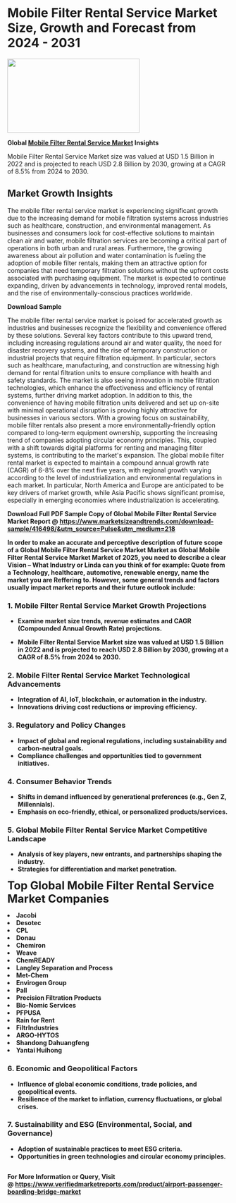 <H1>Mobile Filter Rental Service Market Size, Growth and Forecast from 2024 - 2031</H1><img class="aligncenter size-medium wp-image-584254" src="https://thirdeyenews.in/wp-content/uploads/2024/09/Global-Market-Research-300x168.jpeg" alt="" width="300" height="168" /><p><strong>Global&nbsp;<a href="https://www.marketsizeandtrends.com/download-sample/416498/&amp;utm_source=Pulse&amp;utm_medium=218">Mobile Filter Rental Service Market</a> Insights</strong></p><p>Mobile Filter Rental Service Market size was valued at USD 1.5 Billion in 2022 and is projected to reach USD 2.8 Billion by 2030, growing at a CAGR of 8.5% from 2024 to 2030.</p><p><h2>Market Growth Insights</h2> <p>The mobile filter rental service market is experiencing significant growth due to the increasing demand for mobile filtration systems across industries such as healthcare, construction, and environmental management. As businesses and consumers look for cost-effective solutions to maintain clean air and water, mobile filtration services are becoming a critical part of operations in both urban and rural areas. Furthermore, the growing awareness about air pollution and water contamination is fueling the adoption of mobile filter rentals, making them an attractive option for companies that need temporary filtration solutions without the upfront costs associated with purchasing equipment. The market is expected to continue expanding, driven by advancements in technology, improved rental models, and the rise of environmentally-conscious practices worldwide. </p> <p><strong>Download Sample</strong></p> <p>The mobile filter rental service market is poised for accelerated growth as industries and businesses recognize the flexibility and convenience offered by these solutions. Several key factors contribute to this upward trend, including increasing regulations around air and water quality, the need for disaster recovery systems, and the rise of temporary construction or industrial projects that require filtration equipment. In particular, sectors such as healthcare, manufacturing, and construction are witnessing high demand for rental filtration units to ensure compliance with health and safety standards. The market is also seeing innovation in mobile filtration technologies, which enhance the effectiveness and efficiency of rental systems, further driving market adoption. In addition to this, the convenience of having mobile filtration units delivered and set up on-site with minimal operational disruption is proving highly attractive for businesses in various sectors. With a growing focus on sustainability, mobile filter rentals also present a more environmentally-friendly option compared to long-term equipment ownership, supporting the increasing trend of companies adopting circular economy principles. This, coupled with a shift towards digital platforms for renting and managing filter systems, is contributing to the market's expansion. The global mobile filter rental market is expected to maintain a compound annual growth rate (CAGR) of 6-8% over the next five years, with regional growth varying according to the level of industrialization and environmental regulations in each market. In particular, North America and Europe are anticipated to be key drivers of market growth, while Asia Pacific shows significant promise, especially in emerging economies where industrialization is accelerating. <p><strong></p><p><span class=""><strong>Download Full PDF Sample Copy of Global Mobile Filter Rental Service Market Report</strong> @ <a href="https://www.marketsizeandtrends.com/download-sample/416498/&amp;utm_source=Pulse&amp;utm_medium=218" target="_blank">https://www.marketsizeandtrends.com/download-sample/416498/&amp;utm_source=Pulse&amp;utm_medium=218</a></span></p><p>In order to make an accurate and perceptive description of future scope of a Global&nbsp;Mobile Filter Rental Service Market Market as Global&nbsp;Mobile Filter Rental Service Market Market of 2025, you need to describe a clear Vision &ndash; What Industry or Linda can you think of for example: Quote from a Technology, healthcare, automotive, renewable energy, name the market you are Reffering to. However, some general trends and factors usually impact market reports and their future outlook include:</p><h3>1.&nbsp;<strong>Mobile Filter Rental Service Market Growth Projections</strong></h3><ul><li>Examine market size trends, revenue estimates and CAGR (Compounded Annual Growth Rate) projections.</li><li><p>Mobile Filter Rental Service Market size was valued at USD 1.5 Billion in 2022 and is projected to reach USD 2.8 Billion by 2030, growing at a CAGR of 8.5% from 2024 to 2030.</p></li></ul><h3>2.&nbsp;<strong>Mobile Filter Rental Service Market Technological Advancements</strong></h3><ul><li>Integration of AI, IoT, blockchain, or automation in the industry.</li><li>Innovations driving cost reductions or improving efficiency.</li></ul><h3>3.&nbsp;<strong>Regulatory and Policy Changes</strong></h3><ul><li>Impact of global and regional regulations, including sustainability and carbon-neutral goals.</li><li>Compliance challenges and opportunities tied to government initiatives.</li></ul><h3>4.&nbsp;<strong>Consumer Behavior Trends</strong></h3><ul><li>Shifts in demand influenced by generational preferences (e.g., Gen Z, Millennials).</li><li>Emphasis on eco-friendly, ethical, or personalized products/services.</li></ul><h3>5.&nbsp;<strong>Global Mobile Filter Rental Service Market Competitive Landscape</strong></h3><ul><li>Analysis of key players, new entrants, and partnerships shaping the industry.</li><li>Strategies for differentiation and market penetration.</li></ul><p data-pm-slice="1 1 []"><span style="color: inherit; font-family: inherit; font-size: 25px;">Top Global Mobile Filter Rental Service Market Companies</span></p><div class="" data-test-id=""><p><li>Jacobi</li><li> Desotec</li><li> CPL</li><li> Donau</li><li> Chemiron</li><li> Weave</li><li> ChemREADY</li><li> Langley Separation and Process</li><li> Met-Chem</li><li> Envirogen Group</li><li> Pall</li><li> Precision Filtration Products</li><li> Bio-Nomic Services</li><li> PFPUSA</li><li> Rain for Rent</li><li> FiltrIndustries</li><li> ARGO-HYTOS</li><li> Shandong Dahuangfeng</li><li> Yantai Huihong</li></p></div><h3>6.&nbsp;<strong>Economic and Geopolitical Factors</strong></h3><ul><li>Influence of global economic conditions, trade policies, and geopolitical events.</li><li>Resilience of the market to inflation, currency fluctuations, or global crises.</li></ul><h3>7.&nbsp;<strong>Sustainability and ESG (Environmental, Social, and Governance)</strong></h3><ul><li>Adoption of sustainable practices to meet ESG criteria.</li><li>Opportunities in green technologies and circular economy principles.</li></ul><h2><strong style="font-size: 14px;">For More Information or Query, Visit @&nbsp;</strong><a style="background-color: #ffffff; font-size: 14px;" href="https://www.marketsizeandtrends.com/report/mobile-filter-rental-service-market/" target="_blank">https://www.verifiedmarketreports.com/product/airport-passenger-boarding-bridge-market</a></h2>
